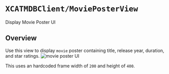 # ``XCATMDBClient/MoviePosterView``

Display Movie Poster UI

## Overview

Use this view to display ``movie`` poster containing title, release year, duration, and star ratings.
![movie poster UI](movie_poster.png)

This uses an hardcoded frame width of `200` and height of `400`.
